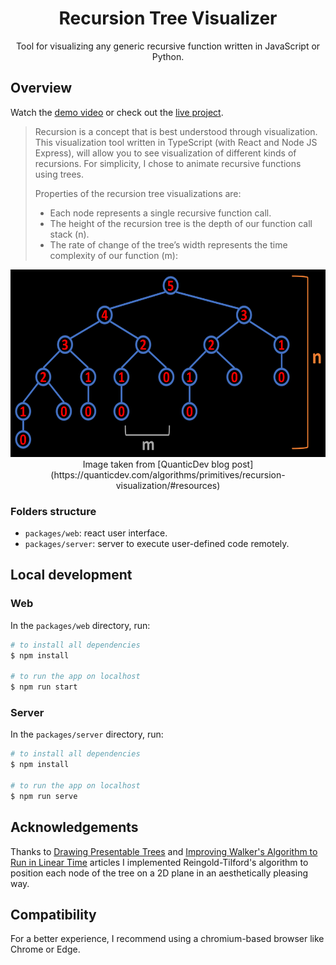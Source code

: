 <h1 align="center">Recursion Tree Visualizer</h1>

<p align="center">Tool for visualizing any generic recursive function written in JavaScript or Python.</p>

## Overview

Watch the [demo video](https://youtu.be/1f-KeeN8AHs) or check out the [live project](https://recursion.now.sh).

> Recursion is a concept that is best understood through visualization. This visualization tool written in TypeScript (with React and Node JS Express), will allow you to see visualization of different kinds of recursions. For simplicity, I chose to animate recursive functions using trees.
>
> Properties of the recursion tree visualizations are:
>
> - Each node represents a single recursive function call.
> - The height of the recursion tree is the depth of our function call stack (n).
> - The rate of change of the tree’s width represents the time complexity of our function (m):

<div align="center">
  <img src="./assets/recursion_tree.png" height="300"/>
</div>

<center>Image taken from [QuanticDev blog post](https://quanticdev.com/algorithms/primitives/recursion-visualization/#resources)</center>

### Folders structure

- `packages/web`: react user interface.
- `packages/server`: server to execute user-defined code remotely.
<!-- - `packages/common`: shared code between web and lambda -->

## Local development

### Web

In the `packages/web` directory, run:

```bash
# to install all dependencies
$ npm install

# to run the app on localhost
$ npm run start
```

### Server

In the `packages/server` directory, run:

```bash
# to install all dependencies
$ npm install

# to run the app on localhost
$ npm run serve
```

## Acknowledgements

Thanks to [Drawing Presentable Trees](https://llimllib.github.io/pymag-trees/#foot5) and [Improving Walker's Algorithm to Run in Linear Time](http://dirk.jivas.de/papers/buchheim02improving.pdf) articles I implemented Reingold-Tilford's algorithm to position each node of the tree on a 2D plane in an aesthetically pleasing way.

## Compatibility

For a better experience, I recommend using a chromium-based browser like Chrome or Edge.
